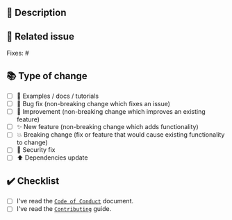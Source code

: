 <!-- markdownlint-disable MD041 -->
## 💌 Description

<!-- Add a more detailed description of the changes if needed. -->

## 🔗 Related issue

<!-- If your PR refers to a related issue, link it here. -->
Fixes: #

## 📚 Type of change

<!-- Mark with an `x` all the checkboxes that apply (like `[x]`) -->

- [ ] 📝 Examples / docs / tutorials
- [ ] 🐛 Bug fix (non-breaking change which fixes an issue)
- [ ] 🥂 Improvement (non-breaking change which improves an existing feature)
- [ ] ✨ New feature (non-breaking change which adds functionality)
- [ ] 💥 Breaking change (fix or feature that would cause existing functionality to change)
- [ ] 🚨 Security fix
- [ ] ⬆️ Dependencies update

## ✔️ Checklist

<!-- Mark with an `x` all the checkboxes that apply (like `[x]`) -->

- [ ] I've read the [`Code of Conduct`](https://github.com/raven-actions/.workflows/blob/main/.github/CODE_OF_CONDUCT.md) document.
- [ ] I've read the [`Contributing`](https://github.com/raven-actions/.workflows/blob/main/.github/CONTRIBUTING.md) guide.
